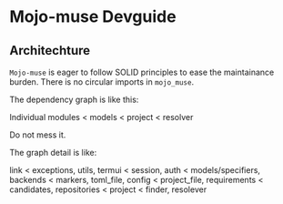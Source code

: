 # Mojo-muse Devguide

## Architechture

`Mojo-muse` is eager to follow SOLID principles to ease the maintainance burden.
There is no circular imports in `mojo_muse`.

The dependency graph is like this:

Individual modules < models < project < resolver

Do not mess it.

The graph detail is like:

link < exceptions, utils, termui < session, auth < models/specifiers, backends < markers, toml_file, config < project_file, requirements < candidates, repositories < project < finder, resolever